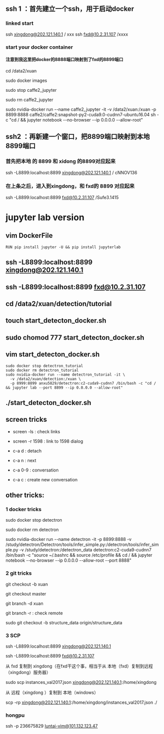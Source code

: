 
## ssh 1 ：首先建立一个ssh，用于启动docker
### linked start

  ssh xingdong@202.121.140.1 / xxx
  ssh fxd@10.2.31.107 /xxxx

### start your docker container
  #### 注意到我这里把docker的8888端口映射到了fxd的8899端口
  cd /data2/xuan
  
  sudo docker images
  
  sudo stop caffe2_jupyter
  
  sudo rm caffe2_jupyter
  
  sudo nvidia-docker run --name caffe2_jupyter -it -v /data2/xuan:/xuan -p 8899:8888 caffe2/caffe2:snapshot-py2-cuda9.0-cudnn7-ubuntu16.04 sh  -c "cd / && jupyter notebook --no-browser --ip 0.0.0.0 --allow-root"


## ssh2  ：再新建一个窗口，把8899端口映射到本地8899端口

  ### 首先把本地 的 8899 和 xidong 的8899对应起来
  ssh -L8899:localhost:8899 xingdong@202.121.140.1 / cNNOV136
  ### 在上条之后，进入到xingdong，和 fxd的 8899 对应起来
  ssh -L8899:localhost:8899 fxd@10.2.31.107  /Sufe3.1415


# jupyter lab version

## vim DockerFile
```
RUN pip install jupyter -U && pip install jupyterlab

```

## ssh -L8899:localhost:8899 xingdong@202.121.140.1
## ssh -L8899:localhost:8899 fxd@10.2.31.107
## cd /data2/xuan/detection/tutorial
## touch start_detecton_docker.sh
## sudo chomod 777 start_detecton_docker.sh
## vim start_detecton_docker.sh
  ```
  sudo docker stop detectron_tutorial
  sudo docker rm detectron_tutorial
  sudo nvidia-docker run --name detectron_tutorial -it \
    -v /data2/xuan/detection:/xuan \
    -p 8999:8899 anxu5829/detectron:c2-cuda9-cudnn7 /bin/bash -c "cd / && jupyter lab --port 8899 --ip 0.0.0.0 --allow-root"
 
  ```
## ./start_detecton_docker.sh


## screen tricks

- screen -ls  : check links

- screen -r 1598 : link to 1598 dialog

- c-a d : detach

- c-a n : next

- c-a 0-9 : conversation

- c-a c : create new conversation






## other tricks:

### 1 docker tricks

  sudo docker stop detectron
  
  sudo docker rm detectron
  
  sudo nvidia-docker run  --name detectron -it -p 8899:8888 -v /study/detectron/Detectron/tools/infer_simple.py:/detectron/tools/infer_simple.py   -v /study/detectron:/detectron_data  detectron:c2-cuda9-cudnn7   /bin/bash   -c "source ~/.bashrc && source /etc/profile && cd / && jupyter notebook --no-browser --ip 0.0.0.0 --allow-root --port 8888"



### 2 git tricks 
  
  git checkout -b xuan
  
  git checkout master
  
  git branch -d xuan


  git branch -r : check remote 
  
  sudo git checkout -b structure_data origin/structure_data


### 3 SCP

ssh -L8899:localhost:8899 xingdong@202.121.140.1

ssh -L8899:localhost:8899 fxd@10.2.31.107

从 fxd 复制到 xingdong（在fxd干这个事，相当于从 本地（fxd）复制到远程（xingdong）服务器）

sudo scp instances_val2017.json xingdong@202.121.140.1:/home/xingdong

从 远程（xingdong ）复制到 本地（windows）

scp  -rp  xingdong@202.121.140.1:/home/xingdong/instances_val2017.json  ./


### hongpu
 ssh -p 236675829 luntai-vim@101.132.123.47

